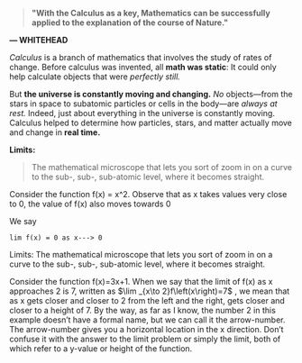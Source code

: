 >  **"With the Calculus as a key, Mathematics can be successfully applied
to the explanation of the course of Nature."**

**— WHITEHEAD**


*Calculus* is a branch of mathematics that involves the study of rates of change. Before calculus was invented, all **math was static**: It could only help calculate objects that were *perfectly still.*

But **the universe is constantly moving and changing.** *No* objects—from the stars in space to subatomic particles or cells in the body—are *always at rest.* Indeed, just about everything in the universe is constantly moving. Calculus helped to determine how particles, stars, and matter actually move and change in **real time.**


**Limits:**

> The mathematical microscope that lets you sort of zoom in on a curve to the sub-, sub-, sub-atomic level, where it becomes straight.

Consider the function f(x) = x^2. Observe that as x takes values very close to 0,
the value of f(x) also moves towards 0

We say

`lim f(x) = 0 as x---> 0`

Limits: The mathematical microscope that lets you sort of zoom in on a curve to the sub-, sub-, sub-atomic level, where it becomes straight.

Consider the function f(x)=3x+1. When we say that the limit of f(x) as x approaches 2 is 7, written as $\lim _{x\to 2\}f\left(x\right)=7$ , we mean that as x gets closer and closer to 2 from the left and the right,  gets closer and closer to a height of 7. By the way, as far as I know, the number 2 in this example doesn’t have a formal name, but we can call it the arrow-number. The arrow-number gives you a horizontal location in the x direction. Don’t confuse it with the answer to the limit problem or simply the limit, both of which refer to a y-value or height of the function.
